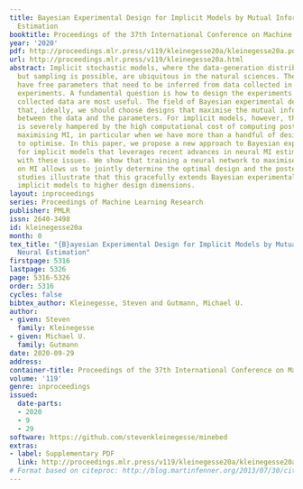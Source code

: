 ```yaml
---
title: Bayesian Experimental Design for Implicit Models by Mutual Information Neural
  Estimation
booktitle: Proceedings of the 37th International Conference on Machine Learning
year: '2020'
pdf: http://proceedings.mlr.press/v119/kleinegesse20a/kleinegesse20a.pdf
url: http://proceedings.mlr.press/v119/kleinegesse20a.html
abstract: Implicit stochastic models, where the data-generation distribution is intractable
  but sampling is possible, are ubiquitous in the natural sciences. The models typically
  have free parameters that need to be inferred from data collected in scientific
  experiments. A fundamental question is how to design the experiments so that the
  collected data are most useful. The field of Bayesian experimental design advocates
  that, ideally, we should choose designs that maximise the mutual information (MI)
  between the data and the parameters. For implicit models, however, this approach
  is severely hampered by the high computational cost of computing posteriors and
  maximising MI, in particular when we have more than a handful of design variables
  to optimise. In this paper, we propose a new approach to Bayesian experimental design
  for implicit models that leverages recent advances in neural MI estimation to deal
  with these issues. We show that training a neural network to maximise a lower bound
  on MI allows us to jointly determine the optimal design and the posterior. Simulation
  studies illustrate that this gracefully extends Bayesian experimental design for
  implicit models to higher design dimensions.
layout: inproceedings
series: Proceedings of Machine Learning Research
publisher: PMLR
issn: 2640-3498
id: kleinegesse20a
month: 0
tex_title: "{B}ayesian Experimental Design for Implicit Models by Mutual Information
  Neural Estimation"
firstpage: 5316
lastpage: 5326
page: 5316-5326
order: 5316
cycles: false
bibtex_author: Kleinegesse, Steven and Gutmann, Michael U.
author:
- given: Steven
  family: Kleinegesse
- given: Michael U.
  family: Gutmann
date: 2020-09-29
address: 
container-title: Proceedings of the 37th International Conference on Machine Learning
volume: '119'
genre: inproceedings
issued:
  date-parts:
  - 2020
  - 9
  - 29
software: https://github.com/stevenkleinegesse/minebed
extras:
- label: Supplementary PDF
  link: http://proceedings.mlr.press/v119/kleinegesse20a/kleinegesse20a-supp.pdf
# Format based on citeproc: http://blog.martinfenner.org/2013/07/30/citeproc-yaml-for-bibliographies/
---
```

